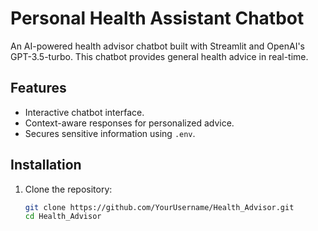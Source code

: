 # Personal Health Assistant Chatbot

An AI-powered health advisor chatbot built with Streamlit and OpenAI's GPT-3.5-turbo. This chatbot provides general health advice in real-time.

## Features
- Interactive chatbot interface.
- Context-aware responses for personalized advice.
- Secures sensitive information using `.env`.

## Installation
1. Clone the repository:
   ```bash
   git clone https://github.com/YourUsername/Health_Advisor.git
   cd Health_Advisor
